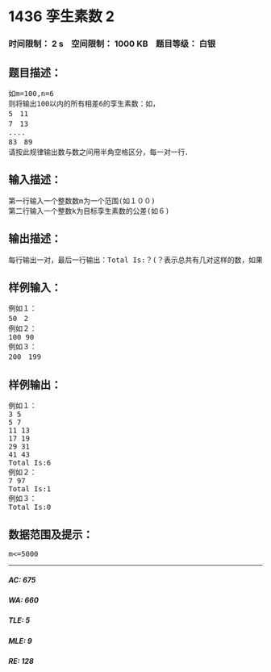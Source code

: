 # 1436 孪生素数 2   
### 时间限制： 2 s&nbsp;&nbsp;&nbsp;&nbsp;空间限制： 1000 KB&nbsp;&nbsp;&nbsp;&nbsp;题目等级： 白银  
## 题目描述：  

<pre>
如m=100,n=6
则将输出100以内的所有相差6的孪生素数：如，
5　11
7　13
....
83　89
请按此规律输出数与数之间用半角空格区分，每一对一行．
</pre>
  
  
## 输入描述：  

<pre>
第一行输入一个整数数m为一个范围(如１００)
第二行输入一个整数k为目标孪生素数的公差(如６)
</pre>
  
  
## 输出描述：  

<pre>
每行输出一对，最后一行输出：Total Is:？(？表示总共有几对这样的数，如果不存在则输出Total Is:0)
</pre>
  
  
## 样例输入：  

<pre>
例如１：
50　2
例如２：
100 90
例如３：
200　199
</pre>
  
  
## 样例输出：  

<pre>
例如１：
3 5  
5 7  
11 13  
17 19  
29 31  
41 43  
Total Is:6
例如２：
7 97  
Total Is:1
例如３：
Total Is:0
</pre>
  
  
## 数据范围及提示：  

<pre>
m<=5000
</pre>
  
  
***  

##### AC: 675  
##### WA: 660  
##### TLE: 5  
##### MLE: 9  
##### RE: 128  
